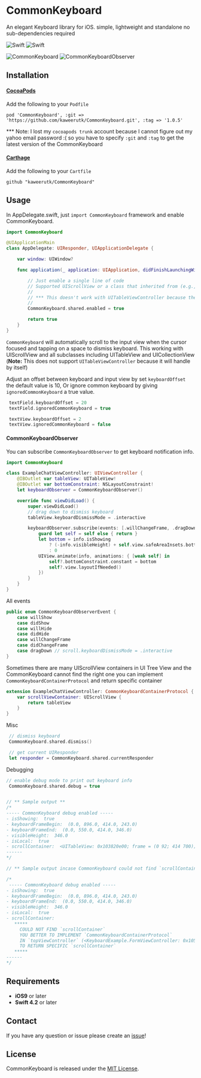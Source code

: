 # CommonKeyboard
An elegant Keyboard library for iOS. simple, lightweight and standalone no sub-dependencies required

![Swift](https://img.shields.io/badge/Swift-4.2.0-orange.svg)
![Swift](https://img.shields.io/badge/License-MIT-brightgreen.svg)

![CommonKeyboard](https://user-images.githubusercontent.com/7533178/64553337-c5806c00-d36b-11e9-8fa6-e2cc5c4e1371.gif)
![CommonKeyboardObserver](https://user-images.githubusercontent.com/7533178/64553367-d204c480-d36b-11e9-881d-0974d81e4619.gif)

## Installation

#### [CocoaPods](https://cocoapods.org/)
Add the following to your `Podfile`
````
pod 'CommonKeyboard', :git => 'https://github.com/kaweerutk/CommonKeyboard.git', :tag => '1.0.5'
````
***  Note: I lost my `cocoapods trunk` account because I cannot figure out my yahoo email password :( so you have to specify `:git` and `:tag` to get the latest version of the CommonKeyboard
#### [Carthage](https://github.com/Carthage/Carthage)
Add the following to your `Cartfile`
````
github "kaweerutk/CommonKeyboard"
````

## Usage
In AppDelegate.swift, just `import CommonKeyboard` framework and enable CommonKeyboard.
```swift
import CommonKeyboard

@UIApplicationMain
class AppDelegate: UIResponder, UIApplicationDelegate {

    var window: UIWindow?

    func application(_ application: UIApplication, didFinishLaunchingWithOptions launchOptions: [UIApplication.LaunchOptionsKey: Any]?) -> Bool {

        // Just enable a single line of code
        // Supported UIScrollView or a class that inherited from (e.g., UITableView or UICollectionView)
        //
        // *** This doesn't work with UITableViewController because they've a built-in hander ***
        //
        CommonKeyboard.shared.enabled = true

        return true
    }
}
```
`CommonKeyboard` will automatically scroll to the input view when the cursor focused and tapping on a space to dismiss keyboard. This working with UIScrollView and all subclasses including UITableView and UICollectionView
(<strong>Note:</strong> This does not support `UITableViewController` because it will handle by itself)

Adjust an offset between keyboard and input view by set `keyboardOffset` the default value is 10, Or ignore common keyboard by giving `ignoredCommonKeyboard` a true value.

```swift
 textField.keyboardOffset = 20
 textField.ignoredCommonKeyboard = true

 textView.keyboardOffset = 2
 textView.ignoredCommonKeyboard = false
```

#### CommonKeyboardObserver
You can subscribe `CommonKeyboardObserver` to get keyboard notification info.

```swift
import CommonKeyboard

class ExampleChatViewController: UIViewController {
    @IBOutlet var tableView: UITableView!
    @IBOutlet var bottomConstraint: NSLayoutConstraint!
    let keyboardObserver = CommonKeyboardObserver()

    override func viewDidLoad() {
        super.viewDidLoad()
        // drag down to dismiss keyboard
        tableView.keyboardDismissMode = .interactive

        keyboardObserver.subscribe(events: [.willChangeFrame, .dragDown]) { [weak self] (info) in
            guard let self = self else { return }
            let bottom = info.isShowing
                ? (-info.visibleHeight) + self.view.safeAreaInsets.bottom
                : 0
            UIView.animate(info, animations: { [weak self] in
                self?.bottomConstraint.constant = bottom
                self?.view.layoutIfNeeded()
            })
        }
    }
}
```

All events
```swift
public enum CommonKeyboardObserverEvent {
    case willShow
    case didShow
    case willHide
    case didHide
    case willChangeFrame
    case didChangeFrame
    case dragDown // scroll.keyboardDismissMode = .interactive
}
```

Sometimes there are many UIScrollView containers in UI Tree View and the CommonKeyboard cannot find the right one you can implement `CommonKeyboardContainerProtocol` and return specific container

```swift
extension ExampleChatViewController: CommonKeyboardContainerProtocol {
    var scrollViewContainer: UIScrollView {
        return tableView
    }
}
```

Misc

```swift
 // dismiss keyboard
 CommonKeyboard.shared.dismiss()

 // get current UIResponder
 let responder = CommonKeyboard.shared.currentResponder
```

Debugging

```swift
// enable debug mode to print out keyboard info
 CommonKeyboard.shared.debug = true


// ** Sample output **
/*
----- CommonKeyboard debug enabled -----
- isShowing:  true
- keyboardFrameBegin:  (0.0, 896.0, 414.0, 243.0)
- keyboardFrameEnd:  (0.0, 550.0, 414.0, 346.0)
- visibleHeight:  346.0
- isLocal:  true
- scrollContainer:  <UITableView: 0x103820e00; frame = (0 92; 414 700); clipsToBounds = YES; autoresize = RM+BM; gestureRecognizers = <NSArray: 0x28223a310>; layer = <CALayer: 0x282cf2960>; contentOffset: {0, 0}; contentSize: {414, 0}; adjustedContentInset: {0, 0, 0, 0}; dataSource: (null)>
------
*/

// ** Sample output incase CommonKeyboard could not find `scrollContainer` **

/*
 ----- CommonKeyboard debug enabled -----
- isShowing:  true
- keyboardFrameBegin:  (0.0, 896.0, 414.0, 243.0)
- keyboardFrameEnd:  (0.0, 550.0, 414.0, 346.0)
- visibleHeight:  346.0
- isLocal:  true
- scrollContainer:    
   ***** 
     COULD NOT FIND `scrollContainer` 
     YOU BETTER TO IMPLEMENT `CommonKeyboardContainerProtocol` 
     IN `topViewController` (<KeyboardExample.FormViewController: 0x10570a150> 
     TO RETURN SPECIFIC `scrollContainer` 
   *****
------
*/
```

## Requirements
- **iOS9** or later
- **Swift 4.2** or later

## Contact
If you have any question or issue please create an [issue](https://github.com/kaweerutk/CommonKeyboard/issues/new)!

## License
CommonKeyboard is released under the [MIT License](https://github.com/kaweerutk/CommonKeyboard/blob/master/LICENSE.md).

